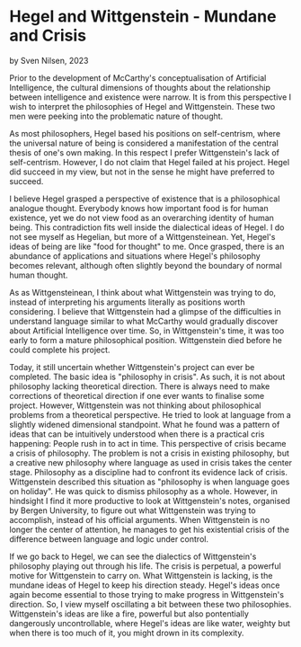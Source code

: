 # Hegel and Wittgenstein - Mundane and Crisis
by Sven Nilsen, 2023

Prior to the development of McCarthy's conceptualisation of Artificial Intelligence,
the cultural dimensions of thoughts about the relationship between intelligence and existence were narrow.
It is from this perspective I wish to interpret the philosophies of Hegel and Wittgenstein.
These two men were peeking into the problematic nature of thought.

As most philosophers, Hegel based his positions on self-centrism,
where the universal nature of being is considered a manifestation of the central thesis of one's own making.
In this respect I prefer Wittgenstein's lack of self-centrism.
However, I do not claim that Hegel failed at his project.
Hegel did succeed in my view, but not in the sense he might have preferred to succeed.

I believe Hegel grasped a perspective of existence that is a philosophical analogue thought.
Everybody knows how important food is for human existence,
yet we do not view food as an overarching identity of human being.
This contradiction fits well inside the dialectical ideas of Hegel.
I do not see myself as Hegelian, but more of a Wittgensteinean.
Yet, Hegel's ideas of being are like "food for thought" to me.
Once grasped, there is an abundance of applications and situations where Hegel's philosophy becomes relevant,
although often slightly beyond the boundary of normal human thought.

As as Wittgensteinean, I think about what Wittgenstein was trying to do,
instead of interpreting his arguments literally as positions worth considering.
I believe that Wittgenstein had a glimpse of the difficulties in understand language
similar to what McCarthy would gradually discover about Artificial Intelligence over time.
So, in Wittgenstein's time, it was too early to form a mature philosophical position.
Wittgenstein died before he could complete his project.

Today, it still uncertain whether Wittgenstein's project can ever be completed.
The basic idea is "philosophy in crisis".
As such, it is not about philosophy lacking theoretical direction.
There is always need to make corrections of theoretical direction if one ever wants to finalise some project.
However, Wittgenstein was not thinking about philosophical problems from a theoretical perspective.
He tried to look at language from a slightly widened dimensional standpoint.
What he found was a pattern of ideas that can be intuitively understood when there is a practical cris happening:
People rush in to act in time.
This perspective of crisis became a crisis of philosophy.
The problem is not a crisis in existing philosophy, but a creative new philosophy
where language as used in crisis takes the center stage.
Philosophy as a discipline had to confront its evidence lack of crisis.
Wittgenstein described this situation as "philosophy is when language goes on holiday".
He was quick to dismiss philosophy as a whole.
However, in hindsight I find it more productive to look at Wittgenstein's notes,
organised by Bergen University, to figure out what Wittgenstein was trying to accomplish,
instead of his official arguments.
When Wittgenstein is no longer the center of attention,
he manages to get his existential crisis of the difference between language and logic under control.

If we go back to Hegel, we can see the dialectics of Wittgenstein's philosophy playing out through his life.
The crisis is perpetual, a powerful motive for Wittgenstein to carry on.
What Wittgenstein is lacking, is the mundane ideas of Hegel to keep his direction steady.
Hegel's ideas once again become essential to those trying to make progress in Wittgenstein's direction.
So, I view myself oscillating a bit between these two philosophies.
Wittgenstein's ideas are like a fire, powerful but also pontentially dangerously uncontrollable,
where Hegel's ideas are like water, weighty but when there is too much of it,
you might drown in its complexity.


